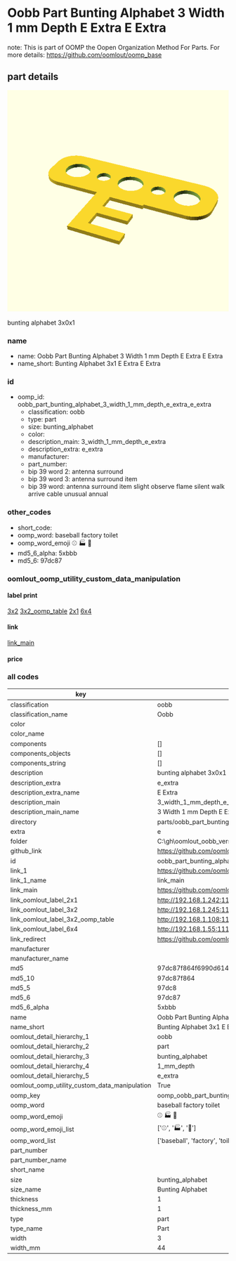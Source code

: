 # Oobb Part Bunting Alphabet 3 Width 1 mm Depth E Extra E Extra  

note: This is part of OOMP the Oopen Organization Method For Parts. For more details: https://github.com/oomlout/oomp_base

##  part details
  

[![](3dpr.png)](3dpr.png)

bunting alphabet 3x0x1



### name
* name: Oobb Part Bunting Alphabet 3 Width 1 mm Depth E Extra E Extra
* name_short: Bunting Alphabet 3x1 E Extra E Extra
### id
* oomp_id: oobb_part_bunting_alphabet_3_width_1_mm_depth_e_extra_e_extra
  * classification: oobb
  * type: part
  * size: bunting_alphabet
  * color: 
  * description_main: 3_width_1_mm_depth_e_extra
  * description_extra: e_extra
  * manufacturer: 
  * part_number: 
  * bip 39 word 2: antenna surround
  * bip 39 word 3: antenna surround item
  * bip 39 word: antenna surround item slight observe flame silent walk arrive cable unusual annual

### other_codes
* short_code: 
* oomp_word: baseball factory toilet
* oomp_word_emoji :baseball: :factory: :toilet:
* md5_6_alpha: 5xbbb
* md5_6: 97dc87






### oomlout_oomp_utility_custom_data_manipulation
#### label print
[3x2](http://192.168.1.245:1112/?label=oomp%205xbbb)
[3x2_oomp_table](http://192.168.1.108:1112/?label=oomp%205xbbb)
[2x1](http://192.168.1.242:1112/?label=oomp%205xbbb)
[6x4](http://192.168.1.55:1112/?label=oomp%205xbbb)    

#### link

[link_main](https://github.com/oomlout/oomlout_oobb_version_4_generated_parts/tree/main/navigation_oomp/oobb/part/bunting_alphabet/3_width_1_mm_depth_e_extra/e_extra/part)                              

#### price







### all codes 
| key | value |  
| --- | --- |  
| classification | oobb |  
| classification_name | Oobb |  
| color |  |  
| color_name |  |  
| components | [] |  
| components_objects | [] |  
| components_string | [] |  
| description | bunting alphabet 3x0x1 |  
| description_extra | e_extra |  
| description_extra_name | E Extra |  
| description_main | 3_width_1_mm_depth_e_extra |  
| description_main_name | 3 Width 1 mm Depth E Extra |  
| directory | parts/oobb_part_bunting_alphabet_3_width_1_mm_depth_e_extra_e_extra |  
| extra | e |  
| folder | C:\gh\oomlout_oobb_version_4_generated_parts\parts\oobb_part_bunting_alphabet_3_width_1_mm_depth_e_extra_e_extra |  
| github_link | https://github.com/oomlout/oomlout_oomp_part_src/tree/main/parts/oobb_part_bunting_alphabet_3_width_1_mm_depth_e_extra_e_extra |  
| id | oobb_part_bunting_alphabet_3_width_1_mm_depth_e_extra_e_extra |  
| link_1 | https://github.com/oomlout/oomlout_oobb_version_4_generated_parts/tree/main/navigation_oomp/oobb/part/bunting_alphabet/3_width_1_mm_depth_e_extra/e_extra/part |  
| link_1_name | link_main |  
| link_main | https://github.com/oomlout/oomlout_oobb_version_4_generated_parts/tree/main/navigation_oomp/oobb/part/bunting_alphabet/3_width_1_mm_depth_e_extra/e_extra/part |  
| link_oomlout_label_2x1 | http://192.168.1.242:1112/?label=oomp%205xbbb |  
| link_oomlout_label_3x2 | http://192.168.1.245:1112/?label=oomp%205xbbb |  
| link_oomlout_label_3x2_oomp_table | http://192.168.1.108:1112/?label=oomp%205xbbb |  
| link_oomlout_label_6x4 | http://192.168.1.55:1112/?label=oomp%205xbbb |  
| link_redirect | https://github.com/oomlout/oomlout_oobb_version_4_generated_parts/tree/main/parts/oobb_bunting_alphabet_03_01_ex_e |  
| manufacturer |  |  
| manufacturer_name |  |  
| md5 | 97dc87f864f6990d614c3cbaedb6a04e |  
| md5_10 | 97dc87f864 |  
| md5_5 | 97dc8 |  
| md5_6 | 97dc87 |  
| md5_6_alpha | 5xbbb |  
| name | Oobb Part Bunting Alphabet 3 Width 1 mm Depth E Extra E Extra |  
| name_short | Bunting Alphabet 3x1 E Extra E Extra |  
| oomlout_detail_hierarchy_1 | oobb |  
| oomlout_detail_hierarchy_2 | part |  
| oomlout_detail_hierarchy_3 | bunting_alphabet |  
| oomlout_detail_hierarchy_4 | 1_mm_depth |  
| oomlout_detail_hierarchy_5 | e_extra |  
| oomlout_oomp_utility_custom_data_manipulation | True |  
| oomp_key | oomp_oobb_part_bunting_alphabet_3_width_1_mm_depth_e_extra_e_extra |  
| oomp_word | baseball factory toilet |  
| oomp_word_emoji | :baseball: :factory: :toilet: |  
| oomp_word_emoji_list | [':baseball:', ':factory:', ':toilet:'] |  
| oomp_word_list | ['baseball', 'factory', 'toilet'] |  
| part_number |  |  
| part_number_name |  |  
| short_name |  |  
| size | bunting_alphabet |  
| size_name | Bunting Alphabet |  
| thickness | 1 |  
| thickness_mm | 1 |  
| type | part |  
| type_name | Part |  
| width | 3 |  
| width_mm | 44 |  
